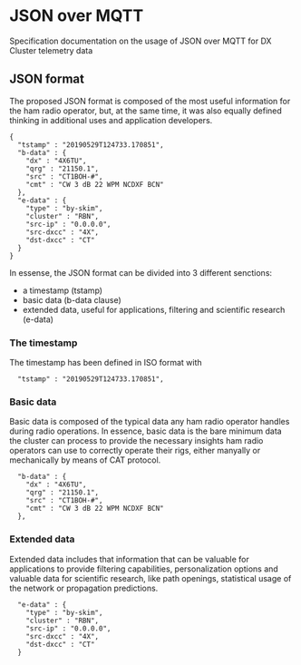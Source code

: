 # JSON over MQTT
Specification documentation on the usage of JSON over MQTT for DX Cluster telemetry data

## JSON format
The proposed JSON format is composed of the most useful information for the ham radio operator, but, at the same time, it was also equally defined thinking in additional uses and application developers. 

```
{
  "tstamp" : "20190529T124733.170851",
  "b-data" : {
    "dx" : "4X6TU",
    "qrg" : "21150.1",
    "src" : "CT1BOH-#",
    "cmt" : "CW 3 dB 22 WPM NCDXF BCN"
  },
  "e-data" : {
    "type" : "by-skim",
    "cluster" : "RBN",
    "src-ip" : "0.0.0.0",
    "src-dxcc" : "4X",
    "dst-dxcc" : "CT"
  }
}
```

In essense, the JSON format can be divided into 3 different senctions:
* a timestamp (tstamp)
* basic data (b-data clause)
* extended data, useful for applications, filtering and scientific research (e-data)


### The timestamp
The timestamp has been defined in ISO format with 

```
  "tstamp" : "20190529T124733.170851",
``` 


### Basic data
Basic data is composed of the typical data any ham radio operator handles during radio operations. In essence, basic data is the bare minimum data the cluster can process to provide the necessary insights ham radio operators can use to correctly operate their rigs, either manyally or mechanically by means of CAT protocol. 

```
  "b-data" : {
    "dx" : "4X6TU",
    "qrg" : "21150.1",
    "src" : "CT1BOH-#",
    "cmt" : "CW 3 dB 22 WPM NCDXF BCN"
  },
``` 


### Extended data
Extended data includes that information that can be valuable for applications to provide filtering capabilities, personalization options and valuable data for scientific research, like path openings, statistical usage of the network or propagation predictions. 

```
  "e-data" : {
    "type" : "by-skim",
    "cluster" : "RBN",
    "src-ip" : "0.0.0.0",
    "src-dxcc" : "4X",
    "dst-dxcc" : "CT"
  }
``` 


